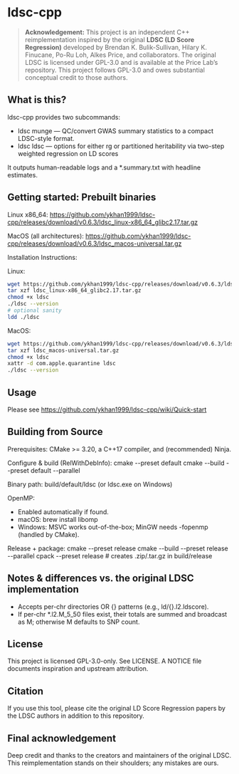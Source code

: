 
# ldsc-cpp

> **Acknowledgement:** This project is an independent C++ reimplementation inspired by the original **LDSC (LD Score Regression)** developed by Brendan K. Bulik-Sullivan, Hilary K. Finucane, Po-Ru Loh, Alkes Price, and collaborators. The original LDSC is licensed under GPL-3.0 and is available at the Price Lab’s repository. This project follows GPL-3.0 and owes substantial conceptual credit to those authors.

What is this?
-------------
ldsc-cpp provides two subcommands:
- ldsc munge  — QC/convert GWAS summary statistics to a compact LDSC-style format.
- ldsc ldsc    — options for either rg or partitioned heritability via two-step weighted regression on LD scores

It outputs human-readable logs and a *.summary.txt with headline estimates.

Getting started: Prebuilt binaries
-------------------------------
Linux x86_64: https://github.com/ykhan1999/ldsc-cpp/releases/download/v0.6.3/ldsc_linux-x86_64_glibc2.17.tar.gz

MacOS (all architectures): https://github.com/ykhan1999/ldsc-cpp/releases/download/v0.6.3/ldsc_macos-universal.tar.gz

Installation Instructions:

Linux:
```bash
wget https://github.com/ykhan1999/ldsc-cpp/releases/download/v0.6.3/ldsc_linux-x86_64_glibc2.17.tar.gz
tar xzf ldsc_linux-x86_64_glibc2.17.tar.gz
chmod +x ldsc
./ldsc --version
# optional sanity
ldd ./ldsc
```

MacOS:
```bash
wget https://github.com/ykhan1999/ldsc-cpp/releases/download/v0.6.3/ldsc_macos-universal.tar.gz
tar xzf ldsc_macos-universal.tar.gz
chmod +x ldsc
xattr -d com.apple.quarantine ldsc
./ldsc --version
```
Usage
-------------
Please see https://github.com/ykhan1999/ldsc-cpp/wiki/Quick-start

Building from Source
-----
Prerequisites: CMake >= 3.20, a C++17 compiler, and (recommended) Ninja.

Configure & build (RelWithDebInfo):
  cmake --preset default
  cmake --build --preset default --parallel

Binary path:
  build/default/ldsc    (or ldsc.exe on Windows)

OpenMP:
  - Enabled automatically if found.
  - macOS: brew install libomp
  - Windows: MSVC works out-of-the-box; MinGW needs -fopenmp (handled by CMake).

Release + package:
  cmake --preset release
  cmake --build --preset release --parallel
  cpack --preset release       # creates .zip/.tar.gz in build/release

Notes & differences vs. the original LDSC implementation
--------------------------------------------------------
- Accepts per-chr directories OR {} patterns (e.g., ld/{}.l2.ldscore).
- If per-chr *.l2.M_5_50 files exist, their totals are summed and broadcast as M; otherwise M defaults to SNP count.

License
-------
This project is licensed GPL-3.0-only. See LICENSE.
A NOTICE file documents inspiration and upstream attribution.

Citation
--------
If you use this tool, please cite the original LD Score Regression papers by the LDSC authors in addition to this repository.

Final acknowledgement
---------------------
Deep credit and thanks to the creators and maintainers of the original LDSC. This reimplementation stands
on their shoulders; any mistakes are ours.
